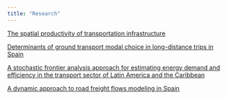 ```yaml
---
title: "Research"
---
```


[The spatial productivity of transportation infrastructure](https://scholar.google.com/citations?view_op=view_citation&hl=es&user=WaC-GcIAAAAJ&citation_for_view=WaC-GcIAAAAJ:L8Ckcad2t8MC)

[Determinants of ground transport modal choice in long-distance trips in Spain](https://scholar.google.com/citations?view_op=view_citation&hl=es&user=WaC-GcIAAAAJ&citation_for_view=WaC-GcIAAAAJ:ZeXyd9-uunAC)

[A stochastic frontier analysis approach for estimating energy demand and efficiency in the transport sector of Latin America and the Caribbean](https://scholar.google.com/citations?view_op=view_citation&hl=es&user=WaC-GcIAAAAJ&citation_for_view=WaC-GcIAAAAJ:-f6ydRqryjwC)

[A dynamic approach to road freight flows modeling in Spain](https://scholar.google.com/citations?view_op=view_citation&hl=es&user=WaC-GcIAAAAJ&citation_for_view=WaC-GcIAAAAJ:7PzlFSSx8tAC)